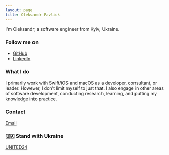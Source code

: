 ```yaml
---
layout: page
title: Oleksandr Pavliuk
---
```


I'm Oleksandr, a software engineer from Kyiv, Ukraine.

### Follow me on

* [GitHub](https://github.com/pavliuko)
* [LinkedIn](https://www.linkedin.com/in/aleks-pavliuk)

### What I do
I primarily work with Swift/iOS and macOS as a developer, consultant, or leader. However, I don't limit myself to just that. I also engage in other areas of software development, conducting research, learning, and putting my knowledge into practice.

### Contact

[Email](mailto:pavliuk.aleksandr@gmail.com)

### 🇺🇦 Stand with Ukraine
[UNITED24](https://u24.gov.ua/)
